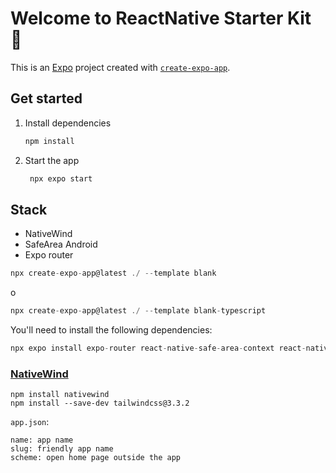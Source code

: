 # Welcome to ReactNative Starter Kit 👋

This is an [Expo](https://expo.dev) project created with [`create-expo-app`](https://www.npmjs.com/package/create-expo-app).

## Get started

1. Install dependencies

   ```bash
   npm install
   ```

2. Start the app

   ```bash
    npx expo start
   ```

## Stack

- NativeWind
- SafeArea Android
- Expo router

```js
npx create-expo-app@latest ./ --template blank
```

o

```js
npx create-expo-app@latest ./ --template blank-typescript
```

You'll need to install the following dependencies:

```js
npx expo install expo-router react-native-safe-area-context react-native-screens expo-linking expo-constants expo-status-bar
```

### [NativeWind](https://www.nativewind.dev/quick-starts/expo)

```
npm install nativewind
npm install --save-dev tailwindcss@3.3.2
```

`app.json`:

```
name: app name
slug: friendly app name
scheme: open home page outside the app
```
